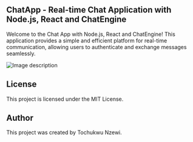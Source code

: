 ## ChatApp - Real-time Chat Application with Node.js, React and ChatEngine

Welcome to the Chat App with Node.js, React and ChatEngine! This application provides a simple and efficient platform for real-time communication, allowing users to authenticate and exchange messages seamlessly.

![Image description](https://dev-to-uploads.s3.amazonaws.com/uploads/articles/a0j72hruf6exfdpsdjlk.png)

## License

This project is licensed under the MIT License.

## Author

This project was created by Tochukwu Nzewi.
